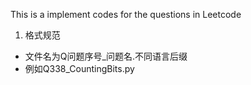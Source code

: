 This is a implement codes for the questions in Leetcode
1. 格式规范
- 文件名为Q问题序号_问题名.不同语言后缀
- 例如Q338_CountingBits.py


